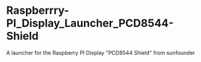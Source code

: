 # Raspberrry-PI_Display_Launcher_PCD8544-Shield
A launcher for the Raspberry PI Display "PCD8544 Shield" from sunfounder
